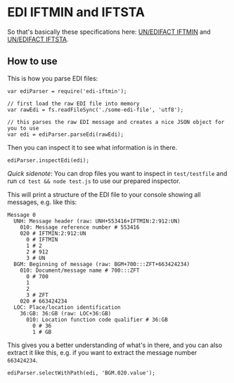 # EDI IFTMIN and IFTSTA

So that's basically these specifications here:
[UN/EDIFACT IFTMIN](http://www.unece.org/trade/untdid/d03a/trmd/iftmin_c.htm) and
[UN/EDIFACT IFTSTA](http://www.unece.org/trade/untdid/d04b/trmd/iftsta_c.htm).

## How to use

This is how you parse EDI files:

```
var ediParser = require('edi-iftmin');

// first load the raw EDI file into memory
var rawEdi = fs.readFileSync('./some-edi-file', 'utf8');

// this parses the raw EDI message and creates a nice JSON object for you to use
var edi = ediParser.parseEdi(rawEdi);
```

Then you can inspect it to see what information is in there.

```
ediParser.inspectEdi(edi);
```

*Quick sidenote*: You can drop files you want to inspect in `test/testfile` and run `cd test && node test.js` to use our prepared inspector.

This will print a structure of the EDI file to your console showing all messages, e.g. like this:

```
Message 0
  UNH: Message header (raw: UNH+553416+IFTMIN:2:912:UN)
    010: Message reference number # 553416
    020 # IFTMIN:2:912:UN
      0 # IFTMIN
      1 # 2
      2 # 912
      3 # UN
  BGM: Beginning of message (raw: BGM+700:::ZFT+663424234)
    010: Document/message name # 700:::ZFT
      0 # 700
      1
      2
      3 # ZFT
    020 # 663424234
  LOC: Place/location identification
    36:GB: 36:GB (raw: LOC+36:GB)
      010: Location function code qualifier # 36:GB
        0 # 36
        1 # GB
```

This gives you a better understanding of what's in there, and you can also extract it like this, e.g. if you want to extract the message number `663424234`.

```
ediParser.selectWithPath(edi, 'BGM.020.value');
```
